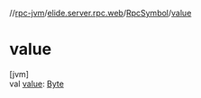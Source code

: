 //[rpc-jvm](../../../index.md)/[elide.server.rpc.web](../index.md)/[RpcSymbol](index.md)/[value](value.md)

# value

[jvm]\
val [value](value.md): [Byte](https://kotlinlang.org/api/latest/jvm/stdlib/kotlin/-byte/index.html)
